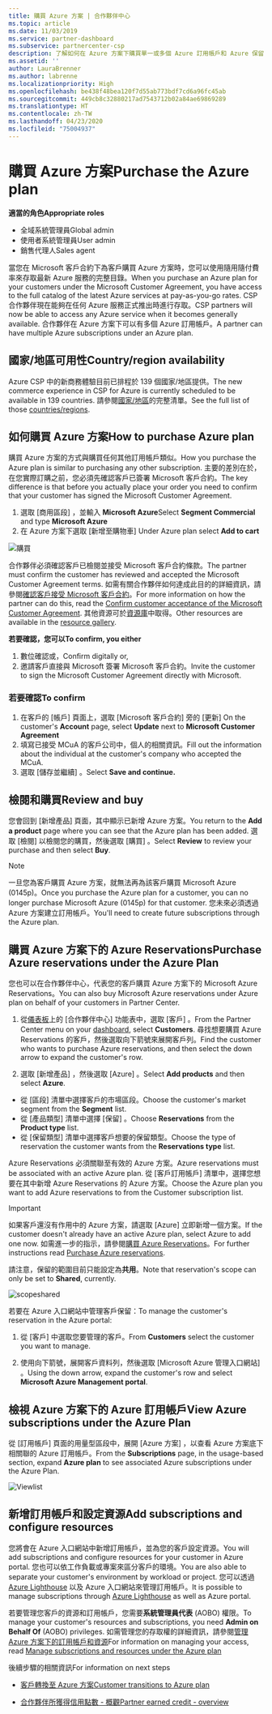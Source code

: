 ```yaml
---
title: 購買 Azure 方案 | 合作夥伴中心
ms.topic: article
ms.date: 11/03/2019
ms.service: partner-dashboard
ms.subservice: partnercenter-csp
description: 了解如何在 Azure 方案下購買單一或多個 Azure 訂用帳戶和 Azure 保留、設定資源，以及檢視或新增訂用帳戶。
ms.assetid: ''
author: LauraBrenner
ms.author: labrenne
ms.localizationpriority: High
ms.openlocfilehash: be438f48bea120f7d55ab773bdf7cd6a96fc45ab
ms.sourcegitcommit: 449cb8c32880217ad7543712b02a84ae69869289
ms.translationtype: HT
ms.contentlocale: zh-TW
ms.lasthandoff: 04/23/2020
ms.locfileid: "75004937"
---
```

# <a name="purchase-the-azure-plan"></a><span data-ttu-id="a6156-103">購買 Azure 方案</span><span class="sxs-lookup"><span data-stu-id="a6156-103">Purchase the Azure plan</span></span>

<span data-ttu-id="a6156-104">**適當的角色**</span><span class="sxs-lookup"><span data-stu-id="a6156-104">**Appropriate roles**</span></span>
-   <span data-ttu-id="a6156-105">全域系統管理員</span><span class="sxs-lookup"><span data-stu-id="a6156-105">Global admin</span></span>
-   <span data-ttu-id="a6156-106">使用者系統管理員</span><span class="sxs-lookup"><span data-stu-id="a6156-106">User admin</span></span>
-   <span data-ttu-id="a6156-107">銷售代理人</span><span class="sxs-lookup"><span data-stu-id="a6156-107">Sales agent</span></span>

<span data-ttu-id="a6156-108">當您在 Microsoft 客戶合約下為客戶購買 Azure 方案時，您可以使用隨用隨付費率來存取最新 Azure 服務的完整目錄。</span><span class="sxs-lookup"><span data-stu-id="a6156-108">When you purchase an Azure plan for your customers under the Microsoft Customer Agreement, you have access to the full catalog of the latest Azure services at pay-as-you-go rates.</span></span> <span data-ttu-id="a6156-109">CSP 合作夥伴現在能夠在任何 Azure 服務正式推出時進行存取。</span><span class="sxs-lookup"><span data-stu-id="a6156-109">CSP partners will now be able to access any Azure service when it becomes generally available.</span></span> <span data-ttu-id="a6156-110">合作夥伴在 Azure 方案下可以有多個 Azure 訂用帳戶。</span><span class="sxs-lookup"><span data-stu-id="a6156-110">A partner can have multiple Azure subscriptions under an Azure plan.</span></span> 

## <a name="countryregion-availability"></a><span data-ttu-id="a6156-111">國家/地區可用性</span><span class="sxs-lookup"><span data-stu-id="a6156-111">Country/region availability</span></span>
<span data-ttu-id="a6156-112">Azure CSP 中的新商務體驗目前已排程於 139 個國家/地區提供。</span><span class="sxs-lookup"><span data-stu-id="a6156-112">The new commerce experience in CSP for Azure is currently scheduled to be available in 139 countries.</span></span> <span data-ttu-id="a6156-113">請參閱[國家/地區](https://query.prod.cms.rt.microsoft.com/cms/api/am/binary/RE3QN0x)的完整清單。</span><span class="sxs-lookup"><span data-stu-id="a6156-113">See the full list of those [countries/regions](https://query.prod.cms.rt.microsoft.com/cms/api/am/binary/RE3QN0x).</span></span> 

## <a name="how-to-purchase-azure-plan"></a><span data-ttu-id="a6156-114">如何購買 Azure 方案</span><span class="sxs-lookup"><span data-stu-id="a6156-114">How to purchase Azure plan</span></span>

<span data-ttu-id="a6156-115">購買 Azure 方案的方式與購買任何其他訂用帳戶類似。</span><span class="sxs-lookup"><span data-stu-id="a6156-115">How you purchase the Azure plan is similar to purchasing any other subscription.</span></span> <span data-ttu-id="a6156-116">主要的差別在於，在您實際訂購之前，您必須先確認客戶已簽署 Microsoft 客戶合約。</span><span class="sxs-lookup"><span data-stu-id="a6156-116">The key difference is that before you actually place your order you need to confirm that your customer has signed the Microsoft Customer Agreement.</span></span>

1. <span data-ttu-id="a6156-117">選取 [商用區段]  ，並輸入 **Microsoft Azure**</span><span class="sxs-lookup"><span data-stu-id="a6156-117">Select **Segment Commercial** and type **Microsoft Azure**</span></span> 
2. <span data-ttu-id="a6156-118">在 Azure 方案下選取 [新增至購物車] </span><span class="sxs-lookup"><span data-stu-id="a6156-118">Under Azure plan select **Add to cart**</span></span>

![購買](images/azure/Azurepurchase1.png)

<span data-ttu-id="a6156-120">合作夥伴必須確認客戶已檢閱並接受 Microsoft 客戶合約條款。</span><span class="sxs-lookup"><span data-stu-id="a6156-120">The partner must confirm the customer has reviewed and accepted the Microsoft Customer Agreement terms.</span></span> <span data-ttu-id="a6156-121">如需有關合作夥伴如何達成此目的的詳細資訊，請參閱[確認客戶接受 Microsoft 客戶合約](https://docs.microsoft.com/partner-center/confirm-customer-agreement)。</span><span class="sxs-lookup"><span data-stu-id="a6156-121">For more information on how the partner can do this, read the [Confirm customer acceptance of the Microsoft Customer Agreement](https://docs.microsoft.com/partner-center/confirm-customer-agreement).</span></span> <span data-ttu-id="a6156-122">其他資源可於[資源庫](https://partner.microsoft.com/resources/collection/Microsoft-Customer-Agreement-in-the-CSP-program#/)中取得。</span><span class="sxs-lookup"><span data-stu-id="a6156-122">Other resources are available in the [resource gallery](https://partner.microsoft.com/resources/collection/Microsoft-Customer-Agreement-in-the-CSP-program#/).</span></span>

<span data-ttu-id="a6156-123">**若要確認，您可以**</span><span class="sxs-lookup"><span data-stu-id="a6156-123">**To confirm, you either**</span></span>
1. <span data-ttu-id="a6156-124">數位確認或，</span><span class="sxs-lookup"><span data-stu-id="a6156-124">Confirm digitally or,</span></span>
2. <span data-ttu-id="a6156-125">邀請客戶直接與 Microsoft 簽署 Microsoft 客戶合約。</span><span class="sxs-lookup"><span data-stu-id="a6156-125">Invite the customer to sign the Microsoft Customer Agreement directly with Microsoft.</span></span> 

### <a name="to-confirm"></a><span data-ttu-id="a6156-126">若要確認</span><span class="sxs-lookup"><span data-stu-id="a6156-126">To confirm</span></span> 

1. <span data-ttu-id="a6156-127">在客戶的 [帳戶]  頁面上，選取 [Microsoft 客戶合約]  旁的 [更新] </span><span class="sxs-lookup"><span data-stu-id="a6156-127">On the customer's **Account** page, select **Update** next to **Microsoft Customer Agreement**</span></span>  
2. <span data-ttu-id="a6156-128">填寫已接受 MCuA 的客戶公司中，個人的相關資訊。</span><span class="sxs-lookup"><span data-stu-id="a6156-128">Fill out the information about the individual at the customer's company who accepted the MCuA.</span></span>
3. <span data-ttu-id="a6156-129">選取 [儲存並繼續]  。</span><span class="sxs-lookup"><span data-stu-id="a6156-129">Select **Save and continue.**</span></span>  

## <a name="review-and-buy"></a><span data-ttu-id="a6156-130">檢閱和購買</span><span class="sxs-lookup"><span data-stu-id="a6156-130">Review and buy</span></span>

<span data-ttu-id="a6156-131">您會回到 [新增產品]  頁面，其中顯示已新增 Azure 方案。</span><span class="sxs-lookup"><span data-stu-id="a6156-131">You return to the **Add a product** page where you can see that the Azure plan has been added.</span></span> <span data-ttu-id="a6156-132">選取 [檢閱]  以檢閱您的購買，然後選取 [購買]  。</span><span class="sxs-lookup"><span data-stu-id="a6156-132">Select **Review** to review your purchase and then select **Buy**.</span></span> 

>[!Note]
><span data-ttu-id="a6156-133">一旦您為客戶購買 Azure 方案，就無法再為該客戶購買 Microsoft Azure (0145p)。</span><span class="sxs-lookup"><span data-stu-id="a6156-133">Once you purchase the Azure plan for a customer, you can no longer purchase Microsoft Azure (0145p) for that customer.</span></span> <span data-ttu-id="a6156-134">您未來必須透過 Azure 方案建立訂用帳戶。</span><span class="sxs-lookup"><span data-stu-id="a6156-134">You'll need to create future subscriptions through the Azure plan.</span></span>

## <a name="purchase-azure-reservations-under-the-azure-plan"></a><span data-ttu-id="a6156-135">購買 Azure 方案下的 Azure Reservations</span><span class="sxs-lookup"><span data-stu-id="a6156-135">Purchase Azure reservations under the Azure Plan</span></span> 
  
<span data-ttu-id="a6156-136">您也可以在合作夥伴中心，代表您的客戶購買 Azure 方案下的 Microsoft Azure Reservations。</span><span class="sxs-lookup"><span data-stu-id="a6156-136">You can also buy Microsoft Azure reservations under Azure plan on behalf of your customers in Partner Center.</span></span>

1. <span data-ttu-id="a6156-137">從[儀表板](https://partner.microsoft.com/dashboard/)上的 [合作夥伴中心] 功能表中，選取 [客戶]  。</span><span class="sxs-lookup"><span data-stu-id="a6156-137">From the Partner Center menu on your [dashboard](https://partner.microsoft.com/dashboard/), select **Customers**.</span></span> <span data-ttu-id="a6156-138">尋找想要購買 Azure Reservations 的客戶，然後選取向下箭號來展開客戶列。</span><span class="sxs-lookup"><span data-stu-id="a6156-138">Find the customer who wants to purchase Azure reservations, and then select the down arrow to expand the customer's row.</span></span> 

2. <span data-ttu-id="a6156-139">選取 [新增產品]  ，然後選取 [Azure]  。</span><span class="sxs-lookup"><span data-stu-id="a6156-139">Select **Add products** and then select **Azure**.</span></span> 
- <span data-ttu-id="a6156-140">從 [區段]  清單中選擇客戶的市場區段。</span><span class="sxs-lookup"><span data-stu-id="a6156-140">Choose the customer's market segment from the **Segment** list.</span></span> 
- <span data-ttu-id="a6156-141">從 [產品類型]  清單中選擇 [保留]  。</span><span class="sxs-lookup"><span data-stu-id="a6156-141">Choose **Reservations** from the **Product type** list.</span></span> 
- <span data-ttu-id="a6156-142">從 [保留類型]  清單中選擇客戶想要的保留類型。</span><span class="sxs-lookup"><span data-stu-id="a6156-142">Choose the type of reservation the customer wants from the **Reservations type** list.</span></span> 

<span data-ttu-id="a6156-143">Azure Reservations 必須關聯至有效的 Azure 方案。</span><span class="sxs-lookup"><span data-stu-id="a6156-143">Azure reservations must be associated with an active Azure plan.</span></span> <span data-ttu-id="a6156-144">從 [客戶訂用帳戶] 清單中，選擇您想要在其中新增 Azure Reservations 的 Azure 方案。</span><span class="sxs-lookup"><span data-stu-id="a6156-144">Choose the Azure plan you want to add Azure reservations to from the Customer subscription list.</span></span> 

>[!Important] 
><span data-ttu-id="a6156-145">如果客戶還沒有作用中的 Azure 方案，請選取 [Azure] 立即新增一個方案。</span><span class="sxs-lookup"><span data-stu-id="a6156-145">If the customer doesn't already have an active Azure plan, select Azure to add one now.</span></span> <span data-ttu-id="a6156-146">如需進一步的指示，請參閱[購買 Azure Reservations](https://docs.microsoft.com/partner-center/azure-reservations-buying#purchase-azure-reservations)。</span><span class="sxs-lookup"><span data-stu-id="a6156-146">For further instructions read [Purchase Azure reservations](https://docs.microsoft.com/partner-center/azure-reservations-buying#purchase-azure-reservations).</span></span>

<span data-ttu-id="a6156-147">請注意，保留的範圍目前只能設定為**共用**。</span><span class="sxs-lookup"><span data-stu-id="a6156-147">Note that reservation's scope can only be set to **Shared**, currently.</span></span> 

![scopeshared](images/azure/addprods1.png)

<span data-ttu-id="a6156-149">若要在 Azure 入口網站中管理客戶保留：</span><span class="sxs-lookup"><span data-stu-id="a6156-149">To manage the customer's reservation in the Azure portal:</span></span> 

1. <span data-ttu-id="a6156-150">從 [客戶]  中選取您要管理的客戶。</span><span class="sxs-lookup"><span data-stu-id="a6156-150">From **Customers** select the customer you want to manage.</span></span> 

2. <span data-ttu-id="a6156-151">使用向下箭號，展開客戶資料列，然後選取 [Microsoft Azure 管理入口網站]  。</span><span class="sxs-lookup"><span data-stu-id="a6156-151">Using the down arrow, expand the customer's row and select **Microsoft Azure Management portal**.</span></span>  
 
## <a name="view-azure-subscriptions-under-the-azure-plan"></a><span data-ttu-id="a6156-152">檢視 Azure 方案下的 Azure 訂用帳戶</span><span class="sxs-lookup"><span data-stu-id="a6156-152">View Azure subscriptions under the Azure Plan</span></span> 

<span data-ttu-id="a6156-153">從 [訂用帳戶]  頁面的用量型區段中，展開 [Azure 方案]  ，以查看 Azure 方案底下相關聯的 Azure 訂用帳戶。</span><span class="sxs-lookup"><span data-stu-id="a6156-153">From the **Subscriptions** page, in the usage-based section, expand **Azure plan** to see associated Azure subscriptions under the Azure Plan.</span></span>

![Viewlist](images/azure/addprods2.png) 


## <a name="add-subscriptions-and-configure-resources"></a><span data-ttu-id="a6156-155">新增訂用帳戶和設定資源</span><span class="sxs-lookup"><span data-stu-id="a6156-155">Add subscriptions and configure resources</span></span>

<span data-ttu-id="a6156-156">您將會在 Azure 入口網站中新增訂用帳戶，並為您的客戶設定資源。</span><span class="sxs-lookup"><span data-stu-id="a6156-156">You will add subscriptions and configure resources for your customer in Azure portal.</span></span> <span data-ttu-id="a6156-157">您也可以依工作負載或專案來區分客戶的環境。</span><span class="sxs-lookup"><span data-stu-id="a6156-157">You are also able to separate your customer's environment by workload or project.</span></span> <span data-ttu-id="a6156-158">您可以透過 [Azure Lighthouse](https://azure.microsoft.com/services/azure-lighthouse/) 以及 Azure 入口網站來管理訂用帳戶。</span><span class="sxs-lookup"><span data-stu-id="a6156-158">It is possible to manage subscriptions through [Azure Lighthouse](https://azure.microsoft.com/services/azure-lighthouse/) as well as Azure portal.</span></span> 

<span data-ttu-id="a6156-159">若要管理您客戶的資源和訂用帳戶，您需要**系統管理員代表** (AOBO) 權限。</span><span class="sxs-lookup"><span data-stu-id="a6156-159">To manage your customer's resources and subscriptions, you need **Admin on Behalf Of** (AOBO) privileges.</span></span> <span data-ttu-id="a6156-160">如需管理您的存取權的詳細資訊，請參閱[管理 Azure 方案下的訂用帳戶和資源](azure-plan-manage.md)</span><span class="sxs-lookup"><span data-stu-id="a6156-160">For information on managing your access, read [Manage subscriptions and resources under the Azure plan](azure-plan-manage.md)</span></span>

<span data-ttu-id="a6156-161">後續步驟的相關資訊</span><span class="sxs-lookup"><span data-stu-id="a6156-161">For information on next steps</span></span>

- [<span data-ttu-id="a6156-162">客戶轉換至 Azure 方案</span><span class="sxs-lookup"><span data-stu-id="a6156-162">Customer transitions to Azure plan</span></span>](azure-plan-transition.md)

- [<span data-ttu-id="a6156-163">合作夥伴所獲得信用點數 - 概觀</span><span class="sxs-lookup"><span data-stu-id="a6156-163">Partner earned credit - overview</span></span>](partner-earned-credit.md)







            




    

  













    



    

